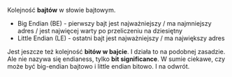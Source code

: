 Kolejność **bajtów** w słowie bajtowym.
- Big Endian (BE) - pierwszy bajt jest najważniejszy / ma najmniejszy adres / jest najwięcej warty po przeliczeniu na dziesiętny
- Little Endian (LE) - ostatni bajt jest najważniejszy / ma największy adres 


Jest jeszcze też kolejność **bitów w bajcie**. I działa to na podobnej zasadzie.
Ale nie nazywa się endianess, tylko **bit significance**.
W sumie ciekawe, czy może być big-endian bajtowo i little endian bitowo. I na odwrót.